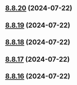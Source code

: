 ## [8.8.20](https://github.com/msobiecki/eslint-config/compare/v8.8.19...v8.8.20) (2024-07-22)



## [8.8.19](https://github.com/msobiecki/eslint-config/compare/v8.8.18...v8.8.19) (2024-07-22)



## [8.8.18](https://github.com/msobiecki/eslint-config/compare/v8.8.17...v8.8.18) (2024-07-22)



## [8.8.17](https://github.com/msobiecki/eslint-config/compare/v8.8.16...v8.8.17) (2024-07-22)



## [8.8.16](https://github.com/msobiecki/eslint-config/compare/v8.8.15...v8.8.16) (2024-07-22)



